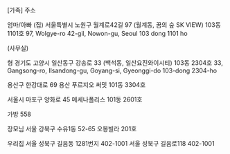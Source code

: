 [가족] 주소

엄마/아빠
(집)
서울특별시 노원구 월계로42길 97 (월계동, 꿈의 숲 SK VIEW) 103동 1101호
97, Wolgye-ro 42-gil, Nowon-gu, Seoul 
103 dong 1101 ho

(사무실)



형
경기도 고양시 일산동구 강송로 33 (백석동, 일산요진와이시티) 103동 2304호
33, Gangsong-ro, Ilsandong-gu, Goyang-si, Gyeonggi-do 
103-dong 2304-ho

용산구 한강대로 69 용산 푸르지오 써밋 101동 3304호

서울시 마포구 양화로 45 메세나폴리스 101동 2601호

가방 558

장모님
서울 강북구 수유1동 52-65 오봉빌라 201호


우리집
서울 성북구 길음동 1281번지 402-1001
서울 성북구 길음로118 402-1001